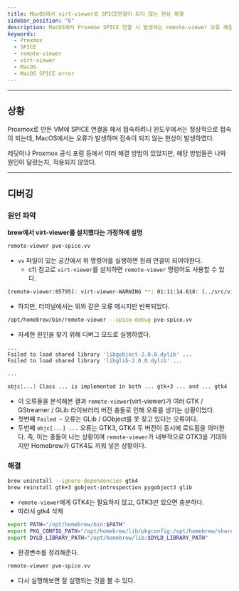 ```yaml
---
title: MacOS에서 virt-viewer로 SPICE연결이 되지 않는 현상 해결
sidebar_position: "6"
description: MacOS에서 Proxmox SPICE 연결 시 발생하는 remote-viewer 오류 해결 방법을 정리했습니다. Homebrew로 설치한 virt-viewer 환경에서 GTK 라이브러리 충돌(GTK3 vs GTK4, GLib, GObject 등)로 인한 접속 불가 문제를 디버깅하고, 환경변수 및 의존성 정리로 해결한 과정을 다룹니다.
keywords:
  - Proxmox
  - SPICE
  - remote-viewer
  - virt-viewer
  - MacOS
  - MacOS SPICE error
---
```

---
## 상황

Proxmox로 만든 VM에 SPICE 연결을 해서 접속하려니 윈도우에서는 정상적으로 접속이 되는데, MacOS에서는 오류가 발생하며 접속이 되지 않는 현상이 발생하였다.

레딧이나 Proxmox 공식 포럼 등에서 여러 해결 방법이 있었지만, 해당 방법들은 나와 원인이 달랐는지, 적용되지 않았다.

---
## 디버깅
### 원인 파악

**brew에서 virt-viewer를 설치했다는 가정하에 설명**

```bash
remote-viewer pve-spice.vv
```

- `vv` 파일이 있는 공간에서 위 명령어를 실행하면 원래 연결이 되어야한다.
	- cf) 참고로 `virt-viewer`를 설치하면 `remote-viewer` 명령어도 사용할 수 있다.

```bash
(remote-viewer:85795): virt-viewer-WARNING **: 01:11:14.618: (../src/virt-viewer-window.c:831):accel_key_to_keys: runtime check failed: ((accel_mods & ~(GDK_SHIFT_MASK | GDK_CONTROL_MASK | GDK_MOD1_MASK)) == 0)
```

- 하지만, 터미널에서는 위와 같은 오류 메시지만 반복되었다.

```bash
/opt/homebrew/bin/remote-viewer --spice-debug pve-spice.vv
```

- 자세한 원인을 찾기 위해 디버그 모드로 실행하였다.

```bash
...
Failed to load shared library 'libgobject-2.0.0.dylib' ...
Failed to load shared library 'libglib-2.0.0.dylib' ...

...

objc[...] Class ... is implemented in both ... gtk+3 ... and ... gtk4 ...
```

- 이 오류들을 분석해본 결과 `remote-viewer`(virt-viewer)가 여러 GTK / GStreamer / GLib 라이브러리 버전 충돌로 인해 오류를 생기는 상황이었다.
- 첫번째 `Failed ~` 오류는 GLib / GObject를 못 찾고 있다는 오류이다.
- 두번째 `objc[...] ...` 오류는 GTK3, GTK4 두 버전이 동시에 로드됨을 의미한다. 즉, 이는 충돌이 나는 상황이며 `remote-viewer`가 내부적으로 GTK3을 기대하지만 Homebrew가 GTK4도 끼워 넣은 상황이다.

### 해결

```bash
brew uninstall --ignore-dependencies gtk4
brew reinstall gtk+3 gobject-introspection pygobject3 glib
```

- `remote-viewer`에게 GTK4는 필요하지 않고, GTK3만 있으면 충분하다.
- 따라서 gtk4 삭제

```bash
export PATH="/opt/homebrew/bin:$PATH"
export PKG_CONFIG_PATH="/opt/homebrew/lib/pkgconfig:/opt/homebrew/share/pkgconfig"
export DYLD_LIBRARY_PATH="/opt/homebrew/lib:$DYLD_LIBRARY_PATH"
```

- 환경변수를 정리해준다.

```bash
remote-viewer pve-spice.vv
```

- 다시 실행해보면 잘 실행되는 것을 볼 수 있다.